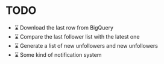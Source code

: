 # TODO
- ⌛️ Download the last row from BigQuery
- ⌛️ Compare the last follower list with the latest one
- ⌛️ Generate a list of new unfollowers and new unfollowers
- ⌛️ Some kind of notification system
